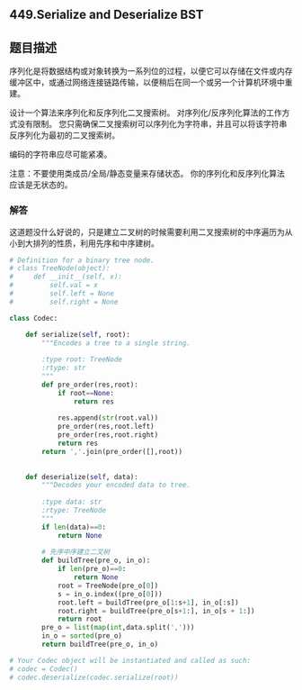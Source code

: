 ## 449.Serialize and Deserialize BST

## 题目描述

序列化是将数据结构或对象转换为一系列位的过程，以便它可以存储在文件或内存缓冲区中，或通过网络连接链路传输，以便稍后在同一个或另一个计算机环境中重建。

设计一个算法来序列化和反序列化二叉搜索树。 对序列化/反序列化算法的工作方式没有限制。 您只需确保二叉搜索树可以序列化为字符串，并且可以将该字符串反序列化为最初的二叉搜索树。

编码的字符串应尽可能紧凑。

注意：不要使用类成员/全局/静态变量来存储状态。 你的序列化和反序列化算法应该是无状态的。



### 解答

​	这道题没什么好说的，只是建立二叉树的时候需要利用二叉搜索树的中序遍历为从小到大排列的性质，利用先序和中序建树。

```python
# Definition for a binary tree node.
# class TreeNode(object):
#     def __init__(self, x):
#         self.val = x
#         self.left = None
#         self.right = None

class Codec:

    def serialize(self, root):
        """Encodes a tree to a single string.
        
        :type root: TreeNode
        :rtype: str
        """
        def pre_order(res,root):
            if root==None:
                return res
            
            res.append(str(root.val))
            pre_order(res,root.left)
            pre_order(res,root.right)
            return res
        return ','.join(pre_order([],root))
        
        
    def deserialize(self, data):
        """Decodes your encoded data to tree.
        
        :type data: str
        :rtype: TreeNode
        """
        if len(data)==0:
            return None
        
        # 先序中序建立二叉树
        def buildTree(pre_o, in_o):
            if len(pre_o)==0:
                return None
            root = TreeNode(pre_o[0])
            s = in_o.index((pre_o[0]))
            root.left = buildTree(pre_o[1:s+1], in_o[:s])
            root.right = buildTree(pre_o[s+1:], in_o[s + 1:])
            return root
        pre_o = list(map(int,data.split(',')))
        in_o = sorted(pre_o)
        return buildTree(pre_o, in_o)

# Your Codec object will be instantiated and called as such:
# codec = Codec()
# codec.deserialize(codec.serialize(root))
```

